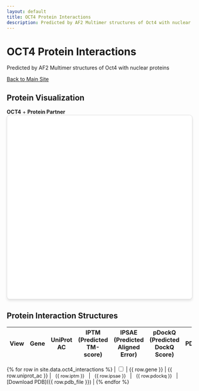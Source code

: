 ```yaml
---
layout: default
title: OCT4 Protein Interactions
description: Predicted by AF2 Multimer structures of Oct4 with nuclear proteins
---
```


# OCT4 Protein Interactions

Predicted by AF2 Multimer structures of Oct4 with nuclear proteins

[Back to Main Site](https://intbio.org/PTF_PPI/)

## Protein Visualization

<div class="text-center">
    <strong>OCT4</strong> + <strong id="partner-name">Protein Partner</strong>
</div>

<div id="viewport" style="width:100%; height:500px; border:1px solid #ddd; border-radius:8px; box-shadow:0 4px 6px rgba(0,0,0,0.1); margin-bottom:2rem; background-color:white;"></div>

## Protein Interaction Structures

| View | Gene | UniProt AC | IPTM (Predicted TM-score) | IPSAE (Predicted Aligned Error) | pDockQ (Predicted DockQ Score) | PDB |
|------|------|------------|---------------------------|---------------------------------|-------------------------------|-----|
{% for row in site.data.oct4_interactions %}
| <input type="checkbox" class="struct-toggle" id="struct-{{ forloop.index }}"> | {{ row.gene }} | {{ row.uniprot_ac }} | <span class="badge rounded-pill bg-primary" style="font-size:0.9em; padding:0.4em 0.6em;">{{ row.iptm }}</span> | <span class="badge rounded-pill bg-info text-dark" style="font-size:0.9em; padding:0.4em 0.6em;">{{ row.ipsae }}</span> | <span class="badge rounded-pill bg-success" style="font-size:0.9em; padding:0.4em 0.6em;">{{ row.pdockq }}</span> | [Download PDB]({{ row.pdb_file }}) |
{% endfor %}

<script src="https://unpkg.com/ngl@2.0.0-dev.35/dist/ngl.js"></script>
<script>
document.addEventListener('DOMContentLoaded', function() {
    // Initialize NGL viewer
    window.stage = new NGL.Stage("viewport", { 
        backgroundColor: "white",
        clipNear: 0,
        clipFar: 100,
        clipDist: 10
    });
    window.stage.viewerControls.spin([0, 1, 0], 0.05);

    // Load structures
    window.structureComponents = [];
    {% for row in site.data.oct4_interactions %}
        window.stage.loadFile("{{ row.pdb_file }}").then(function(component) {
            component.setVisibility(false);
            component.addRepresentation('cartoon', {
                sele: ":A",
                color: "#6b5b95",
                aspectRatio: 2,
                radius: 1.5
            });
            component.addRepresentation('cartoon', {
                sele: ":B",
                color: "#d64161",
                aspectRatio: 2,
                radius: 1.5
            });
            window.structureComponents[{{ forloop.index0 }}] = component;
        });
    {% endfor %}

    // Add event listeners for checkboxes
    document.querySelectorAll('.struct-toggle').forEach((checkbox, index) => {
        checkbox.addEventListener('change', function() {
            if (window.structureComponents && window.structureComponents[index]) {
                window.structureComponents[index].setVisibility(this.checked);
                if (this.checked) {
                    window.structureComponents[index].autoView();
                    const proteinName = "{{ site.data.oct4_interactions[index].gene }}";
                    document.getElementById('partner-name').textContent = proteinName;
                }
            }
        });
    });
});
</script>

<style>
.oct4-label { color: #6b5b95; font-weight: bold; }
.partner-label { color: #d64161; font-weight: bold; }
.download-btn { 
    background-color: #6b5b95; 
    color: white; 
    border: none;
    padding: 0.25rem 0.5rem;
    border-radius: 4px;
    text-decoration: none;
    font-size: 0.875rem;
}
.download-btn:hover { 
    background-color: #56497a; 
    color: white; 
}
</style>
